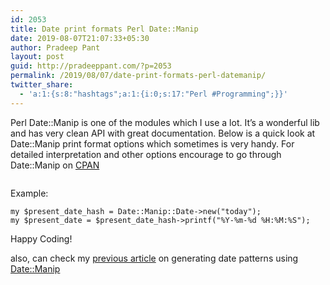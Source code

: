 ```yaml
---
id: 2053
title: Date print formats Perl Date::Manip
date: 2019-08-07T21:07:33+05:30
author: Pradeep Pant
layout: post
guid: http://pradeeppant.com/?p=2053
permalink: /2019/08/07/date-print-formats-perl-datemanip/
twitter_share:
  - 'a:1:{s:8:"hashtags";a:1:{i:0;s:17:"Perl #Programming";}}'
---
```

Perl Date::Manip is one of the modules which I use a lot. It&#8217;s a wonderful lib and has very clean API with great documentation. Below is a quick look at Date::Manip print format options which sometimes is very handy. For detailed interpretation and other options encourage to go through Date::Manip on [CPAN](https://metacpan.org/pod/Date::Manip) <figure class="wp-block-image">

<img src="http://pradeeppant.com/wp-content/uploads/2019/07/date_format_printf_1.png" alt="" class="wp-image-2056" srcset="http://pradeeppant.com/wp-content/uploads/2019/07/date_format_printf_1.png 600w, http://pradeeppant.com/wp-content/uploads/2019/07/date_format_printf_1-234x300.png 234w" sizes="(max-width: 600px) 100vw, 600px" /> </figure> 

Example: 

<pre class="wp-block-code"><code>my $present_date_hash = Date::Manip::Date->new("today");
my $present_date = $present_date_hash->printf("%Y-%m-%d %H:%M:%S");</code></pre>

Happy Coding!

also, can check my [previous article](http://pradeeppant.com/2016/03/creating-recurring-date-patterns-using-perl/) on generating date patterns using [Date::Manip](https://metacpan.org/pod/Date::Manip)